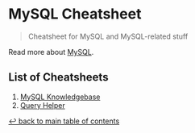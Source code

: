 # MySQL Cheatsheet
> Cheatsheet for MySQL and MySQL-related stuff

Read more about [MySQL](https://www.mysql.com/).

## List of Cheatsheets

1. [MySQL Knowledgebase](mysql-knowledgebase.md)
1. [Query Helper](query-helper.md)

[↩ back to main table of contents](../README.md#main-table-of-contents)

